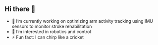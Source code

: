 ## Hi there 👋

- 🔭 I’m currently working on optimizing arm activity tracking using IMU sensors to monitor stroke rehabilitation
- 👀 I’m interested in robotics and control
- ⚡ Fun fact: I can chirp like a cricket
<!--
**gloorli/gloorli** is a ✨ _special_ ✨ repository because its `README.md` (this file) appears on your GitHub profile.

Here are some ideas to get you started:

- 🌱 I’m currently learning ...
- 👯 I’m looking to collaborate on ...
- 🤔 I’m looking for help with ...
- 💬 Ask me about ...
- 📫 How to reach me: ...
- 😄 Pronouns: ...
-->
